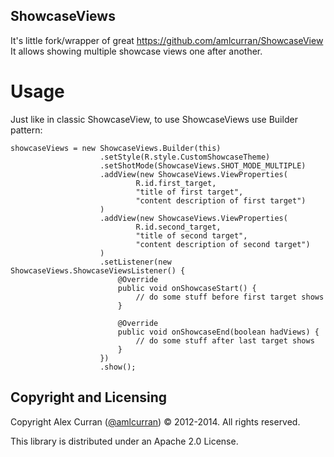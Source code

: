 ShowcaseViews
---

It's little fork/wrapper of great https://github.com/amlcurran/ShowcaseView
It allows showing multiple showcase views one after another.

Usage
====

Just like in classic ShowcaseView, to use ShowcaseViews use Builder pattern:

~~~
showcaseViews = new ShowcaseViews.Builder(this)
                    .setStyle(R.style.CustomShowcaseTheme)
                    .setShotMode(ShowcaseViews.SHOT_MODE_MULTIPLE)
                    .addView(new ShowcaseViews.ViewProperties(
                            R.id.first_target,
                            "title of first target",
                            "content description of first target")
                    )
                    .addView(new ShowcaseViews.ViewProperties(
                            R.id.second_target,
                            "title of second target",
                            "content description of second target")
                    )
                    .setListener(new ShowcaseViews.ShowcaseViewsListener() {
                        @Override
                        public void onShowcaseStart() {
                            // do some stuff before first target shows
                        }

                        @Override
                        public void onShowcaseEnd(boolean hadViews) {
                            // do some stuff after last target shows
                        }
                    })
                    .show();
~~~

Copyright and Licensing
----

Copyright Alex Curran ([@amlcurran](https://twitter.com/amlcurran)) © 2012-2014. All rights reserved.

This library is distributed under an Apache 2.0 License.
